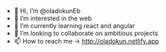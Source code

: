 - 👋 Hi, I’m @oladokunEb
- 👀 I’m interested in the web
- 🌱 I’m currently learning react and angular
- 💞️ I’m looking to collaborate on ambitious projects
- 📫 How to reach me -> http://oladokun.netlify.app

<!---
oladokunEb/oladokunEb is a ✨ special ✨ repository because its `README.md` (this file) appears on your GitHub profile.
You can click the Preview link to take a look at your changes.
--->
